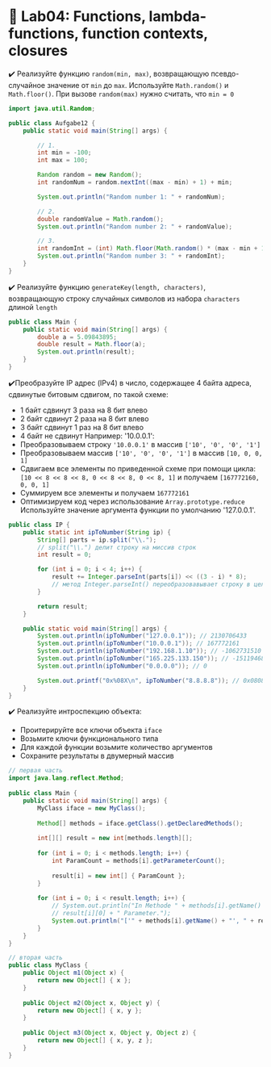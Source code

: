# 👾 Lab04: Functions, lambda-functions, function contexts, closures

✔️ Реализуйте функцию `random(min, max)`, возвращающую псевдо-случайное
значение от `min` до `max`. Используйте `Math.random()` и `Math.floor()`.
При вызове `random(max)` нужно считать, что `min = 0`

```java
import java.util.Random;

public class Aufgabe12 {
    public static void main(String[] args) {

        // 1.
        int min = -100;
        int max = 100;

        Random random = new Random();
        int randomNum = random.nextInt((max - min) + 1) + min;

        System.out.println("Random number 1: " + randomNum);

        // 2.
        double randomValue = Math.random();
        System.out.println("Random number 2: " + randomValue);

        // 3.
        int randomInt = (int) Math.floor(Math.random() * (max - min + 1) + min);
        System.out.println("Random number 3: " + randomInt);
    }
}

```

✔️ Реализуйте функцию `generateKey(length, characters)`, возвращающую строку
случайных символов из набора `characters` длиной `length`

```java
public class Main {
    public static void main(String[] args) {
        double a = 5.09843895;
        double result = Math.floor(a);
        System.out.println(result);
    }
}

```

✔️Преобразуйте IP адрес (IPv4) в число, содержащее 4 байта адреса,
сдвинутые битовым сдвигом, по такой схеме:
- 1 байт сдвинут 3 раза на 8 бит влево
- 2 байт сдвинут 2 раза на 8 бит влево
- 3 байт сдвинут 1 раз на 8 бит влево
- 4 байт не сдвинут
Например: '10.0.0.1':
- Преобразовываем строку `'10.0.0.1'` в массив `['10', '0', '0', '1']`
- Преобразовываем массив `['10', '0', '0', '1']` в массив `[10, 0, 0, 1]`
- Сдвигаем все элементы по приведенной схеме при помощи цикла:
`[10 << 8 << 8 << 8, 0 << 8 << 8, 0 << 8, 1]` и получаем `[167772160, 0, 0, 1]`
- Суммируем все элементы и получаем `167772161`
- Оптимизируем код через использование `Array.prototype.reduce`
Используйте значение аргумента функции по умолчанию '127.0.0.1'.

```java
public class IP {
    public static int ipToNumber(String ip) {
        String[] parts = ip.split("\\.");
        // split("\\.") делит строку на миссив строк
        int result = 0;

        for (int i = 0; i < 4; i++) {
            result += Integer.parseInt(parts[i]) << ((3 - i) * 8);
            // метод Integer.parseInt() переобразовавывает строку в целое число
        }

        return result;
    }

    public static void main(String[] args) {
        System.out.println(ipToNumber("127.0.0.1")); // 2130706433
        System.out.println(ipToNumber("10.0.0.1")); // 167772161
        System.out.println(ipToNumber("192.168.1.10")); // -1062731510
        System.out.println(ipToNumber("165.225.133.150")); // -1511946858
        System.out.println(ipToNumber("0.0.0.0")); // 0

        System.out.printf("0x%08X\n", ipToNumber("8.8.8.8")); // 0x08080808
    }
}

```

✔️ Реализуйте интроспекцию объекта:
- Проитерируйте все ключи объекта `iface`
- Возьмите ключи функционального типа
- Для каждой функции возьмите количество аргументов
- Сохраните результаты в двумерный массив


```java
// первая часть
import java.lang.reflect.Method;
 
public class Main {
    public static void main(String[] args) {
        MyClass iface = new MyClass();
 
        Method[] methods = iface.getClass().getDeclaredMethods();
 
        int[][] result = new int[methods.length][];
 
        for (int i = 0; i < methods.length; i++) {
            int ParamCount = methods[i].getParameterCount();
 
            result[i] = new int[] { ParamCount };
        }
 
        for (int i = 0; i < result.length; i++) {
            // System.out.println("In Methode " + methods[i].getName() + " gibt es " +
            // result[i][0] + " Parameter.");
            System.out.println("['" + methods[i].getName() + "', " + result[i][0] + "']");
        }
    }
}

```
```java
// вторая часть
public class MyClass {
    public Object m1(Object x) {
        return new Object[] { x };
    }
 
    public Object m2(Object x, Object y) {
        return new Object[] { x, y };
    }
 
    public Object m3(Object x, Object y, Object z) {
        return new Object[] { x, y, z };
    }
}

```
